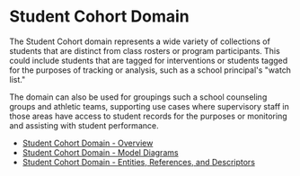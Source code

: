 # Student Cohort Domain

The Student Cohort domain represents a wide variety of collections of students
that are distinct from class rosters or program participants. This could include
students that are tagged for interventions or students tagged for the purposes
of tracking or analysis, such as a school principal's "watch list."

The domain can also be used for groupings such a school counseling groups and
athletic teams, supporting use cases where supervisory staff in those areas have
access to student records for the purposes or monitoring and assisting with
student performance.

* [Student Cohort Domain -
    Overview](./overview.md)
* [Student Cohort Domain - Model
    Diagrams](./model-diagrams.md)
* [Student Cohort Domain - Entities, References, and
    Descriptors](./entities-references-and-descriptors.md)
